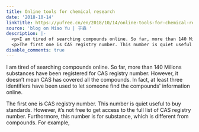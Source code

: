 ```yaml
---
title: Online tools for chemical research
date: '2018-10-14'
linkTitle: https://yufree.cn/en/2018/10/14/online-tools-for-chemical-research/
source: 'blog on Miao Yu | 于淼 '
description: |-
  <p>I am tired of searching compounds online. So far, more than 140 Millons substances have been registered for CAS registry number. However, it doesn&rsquo;t mean CAS has covered all the compounds. In fact, at least three identifiers have been used to let someone find the compounds' information online.</p>
  <p>The first one is CAS registry number. This number is quiet useful to buy standards. However, it&rsquo;s not free to get access to the full list of CAS registry number. Furthormore, this number is for substance, which is different from compounds. For example, <a href="https://www.ncbi.nlm.nih.gov/p ...
disable_comments: true
---
```

<p>I am tired of searching compounds online. So far, more than 140 Millons substances have been registered for CAS registry number. However, it doesn&rsquo;t mean CAS has covered all the compounds. In fact, at least three identifiers have been used to let someone find the compounds' information online.</p>
<p>The first one is CAS registry number. This number is quiet useful to buy standards. However, it&rsquo;s not free to get access to the full list of CAS registry number. Furthormore, this number is for substance, which is different from compounds. For example, <a href="https://www.ncbi.nlm.nih.gov/p ...